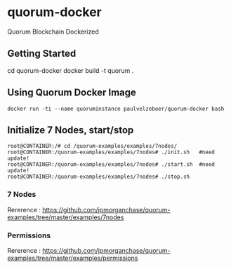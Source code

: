# quorum-docker
Quorum Blockchain Dockerized 

## Getting Started

cd quorum-docker
docker build -t quorum .

## Using Quorum Docker Image
	docker run -ti --name quoruminstance paulvelzeboer/quorum-docker bash

## Initialize 7 Nodes, start/stop

	root@CONTAINER:/# cd /quorum-examples/examples/7nodes/
	root@CONTAINER:/quorum-examples/examples/7nodes# ./init.sh   #need update!
	root@CONTAINER:/quorum-examples/examples/7nodes# ./start.sh  #need update!
	root@CONTAINER:/quorum-examples/examples/7nodes# ./stop.sh


### 7 Nodes
Rererence : https://github.com/jpmorganchase/quorum-examples/tree/master/examples/7nodes

### Permissions
Rererence : https://github.com/jpmorganchase/quorum-examples/tree/master/examples/permissions




